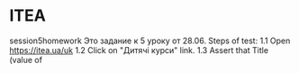 # ITEA
session5homework
Это задание к 5 уроку от 28.06.
Steps of test:
1.1 Open https://itea.ua/uk
1.2 Click on "Дитячі курси" link.
1.3 Assert that Title (value of <title> html node) is "Комп'ютерні курси для дітей в Києві, курси програмування для дітей ITEAKiDS"
2. Export Test.
